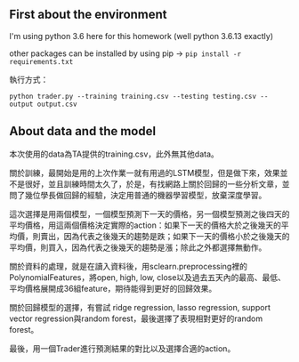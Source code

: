 ## First about the environment

I'm using python 3.6 here for this homework (well python 3.6.13 exactly)

other packages can be installed by using pip $\rightarrow$ `pip install -r requirements.txt` 

執行方式：

```shell
python trader.py --training training.csv --testing testing.csv --output output.csv
```



## About data and the model

本次使用的data為TA提供的training.csv，此外無其他data。

關於訓練，最開始是用的上次作業一就有用過的LSTM模型，但是做下來，效果並不是很好，並且訓練時間太久了，於是，有找網路上關於回歸的一些分析文章，並問了幾位學長做回歸的經驗，決定用普通的機器學習模型，放棄深度學習。

這次選擇是用兩個模型，一個模型預測下一天的價格，另一個模型預測之後四天的平均價格，用這兩個價格決定實際的action：如果下一天的價格大於之後幾天的平均價，則賣出，因為代表之後幾天的趨勢是跌；如果下一天的價格小於之後幾天的平均價，則買入，因為代表之後幾天的趨勢是漲；除此之外都選擇無動作。

關於資料的處理，就是在讀入資料後，用sclearn.preprocessing裡的PolynomialFeatures，將open, high, low, close以及過去五天內的最高、最低、平均價格展開成36組feature，期待能得到更好的回歸效果。

關於回歸模型的選擇，有嘗試 ridge regression, lasso regression, support vector regression與random forest，最後選擇了表現相對更好的random forest。

最後，用一個Trader進行預測結果的對比以及選擇合適的action。

